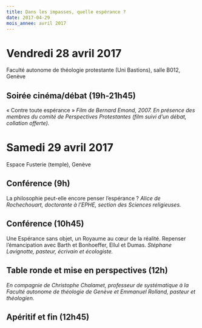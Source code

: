 ```yaml
---
title: Dans les impasses, quelle espérance ?
date: 2017-04-29
mois_annee: avril 2017
---
```


# Vendredi 28 avril 2017

Faculté autonome de théologie protestante (Uni Bastions), salle B012, Genève

## Soirée cinéma/débat (19h-21h45)
« Contre toute espérance » _Film de Bernard Emond, 2007. En présence
des membres du comité de Perspectives Protestantes (film suivi d’un
débat, collation offerte)._

# Samedi 29 avril 2017

Espace Fusterie (temple), Genève

## Conférence (9h)
La philosophie peut-elle encore penser l’espérance ? _Alice de
Rochechouart, doctorante à l’EPHE, section des Sciences religieuses._

## Conférence (10h45)
Une Espérance sans objet, un Royaume au cœur de la réalité. Repenser
l’émancipation avec Barth et Bonhoeffer, Ellul et Dumas.
_Stéphane Lavignotte, pasteur, écrivain et écologiste._

## Table ronde et mise en perspectives (12h)
_En compagnie de Christophe Chalamet, professeur de systématique
à la Faculté autonome de théologie de Genève et Emmanuel Rolland,
pasteur et théologien._

## Apéritif et fin (12h45)

